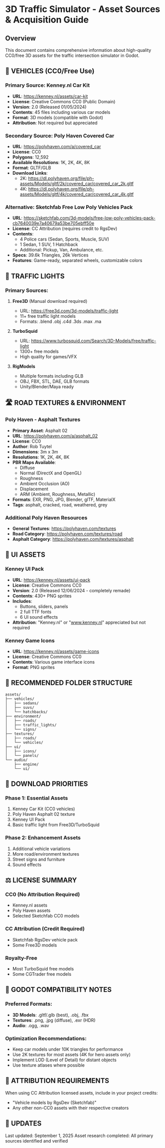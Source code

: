# 3D Traffic Simulator - Asset Sources & Acquisition Guide

## Overview
This document contains comprehensive information about high-quality CC0/free 3D assets for the traffic intersection simulator in Godot.

## 🚗 VEHICLES (CC0/Free Use)

### Primary Source: Kenney.nl Car Kit
- **URL**: https://kenney.nl/assets/car-kit
- **License**: Creative Commons CC0 (Public Domain)
- **Version**: 2.0 (Released 01/05/2024)
- **Contents**: 45 files including various car models
- **Format**: 3D models (compatible with Godot)
- **Attribution**: Not required but appreciated

### Secondary Source: Poly Haven Covered Car
- **URL**: https://polyhaven.com/a/covered_car  
- **License**: CC0
- **Polygons**: 12,592
- **Available Resolutions**: 1K, 2K, 4K, 8K
- **Format**: GLTF/GLB
- **Download Links**:
  - 2K: https://dl.polyhaven.org/file/ph-assets/Models/gltf/2k/covered_car/covered_car_2k.gltf
  - 4K: https://dl.polyhaven.org/file/ph-assets/Models/gltf/4k/covered_car/covered_car_4k.gltf

### Alternative: Sketchfab Free Low Poly Vehicles Pack
- **URL**: https://sketchfab.com/3d-models/free-low-poly-vehicles-pack-cb7640039e7a40679a53be705ebff50e
- **License**: CC Attribution (requires credit to RgsDev)
- **Contents**: 
  - 4 Police cars (Sedan, Sports, Muscle, SUV)
  - 1 Sedan, 1 SUV, 1 Hatchback
  - Additional: Pickup, Van, Ambulance, etc.
- **Specs**: 39.6k Triangles, 26k Vertices
- **Features**: Game-ready, separated wheels, customizable colors

## 🚦 TRAFFIC LIGHTS

### Primary Sources:
1. **Free3D** (Manual download required)
   - URL: https://free3d.com/3d-models/traffic-light
   - 11+ free traffic light models
   - Formats: .blend .obj .c4d .3ds .max .ma

2. **TurboSquid**
   - URL: https://www.turbosquid.com/Search/3D-Models/free/traffic-light
   - 1300+ free models
   - High quality for games/VFX

3. **RigModels**
   - Multiple formats including GLB
   - OBJ, FBX, STL, DAE, GLB formats
   - Unity/Blender/Maya ready

## 🛣️ ROAD TEXTURES & ENVIRONMENT

### Poly Haven - Asphalt Textures
- **Primary Asset**: Asphalt 02
- **URL**: https://polyhaven.com/a/asphalt_02
- **License**: CC0
- **Author**: Rob Tuytel  
- **Dimensions**: 3m x 3m
- **Resolutions**: 1K, 2K, 4K, 8K
- **PBR Maps Available**:
  - Diffuse
  - Normal (DirectX and OpenGL)
  - Roughness
  - Ambient Occlusion (AO)
  - Displacement
  - ARM (Ambient, Roughness, Metallic)
- **Formats**: EXR, PNG, JPG, Blender, glTF, MaterialX
- **Tags**: asphalt, cracked, road, weathered, grey

### Additional Poly Haven Resources
- **General Textures**: https://polyhaven.com/textures
- **Road Category**: https://polyhaven.com/textures/road
- **Asphalt Category**: https://polyhaven.com/textures/asphalt

## 🎨 UI ASSETS

### Kenney UI Pack
- **URL**: https://kenney.nl/assets/ui-pack
- **License**: Creative Commons CC0
- **Version**: 2.0 (Released 12/06/2024 - completely remade)
- **Contents**: 430+ PNG sprites
- **Includes**: 
  - Buttons, sliders, panels
  - 2 full TTF fonts
  - 6 UI sound effects
- **Attribution**: "Kenney.nl" or "www.kenney.nl" appreciated but not required

### Kenney Game Icons
- **URL**: https://kenney.nl/assets/game-icons
- **License**: Creative Commons CC0
- **Contents**: Various game interface icons
- **Format**: PNG sprites

## 📁 RECOMMENDED FOLDER STRUCTURE

```
assets/
├── vehicles/
│   ├── sedans/
│   ├── suvs/
│   └── hatchbacks/
├── environment/
│   ├── roads/
│   ├── traffic_lights/
│   └── signs/
├── textures/
│   ├── roads/
│   └── vehicles/
├── ui/
│   ├── icons/
│   └── panels/
└── audio/
    ├── engine/
    └── ui/
```

## 🎯 DOWNLOAD PRIORITIES

### Phase 1: Essential Assets
1. Kenney Car Kit (CC0 vehicles)
2. Poly Haven Asphalt 02 texture
3. Kenney UI Pack
4. Basic traffic light from Free3D/TurboSquid

### Phase 2: Enhancement Assets
1. Additional vehicle variations
2. More road/environment textures
3. Street signs and furniture
4. Sound effects

## ⚖️ LICENSE SUMMARY

### CC0 (No Attribution Required)
- Kenney.nl assets
- Poly Haven assets
- Selected Sketchfab CC0 models

### CC Attribution (Credit Required)
- Sketchfab RgsDev vehicle pack
- Some Free3D models

### Royalty-Free
- Most TurboSquid free models
- Some CGTrader free models

## 🔧 GODOT COMPATIBILITY NOTES

### Preferred Formats:
- **3D Models**: .gltf/.glb (best), .obj, .fbx
- **Textures**: .png, .jpg (diffuse), .exr (HDR)
- **Audio**: .ogg, .wav

### Optimization Recommendations:
- Keep car models under 10K triangles for performance
- Use 2K textures for most assets (4K for hero assets only)
- Implement LOD (Level of Detail) for distant objects
- Use texture atlases where possible

## 📝 ATTRIBUTION REQUIREMENTS

When using CC Attribution licensed assets, include in your project credits:
- "Vehicle models by RgsDev (Sketchfab)"
- Any other non-CC0 assets with their respective creators

## 🔄 UPDATES

Last updated: September 1, 2025
Asset research completed: All primary sources identified and verified